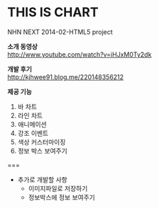 THIS IS CHART
====
NHN NEXT 2014-02-HTML5 project <br>

**소개 동영상**  <br>
http://www.youtube.com/watch?v=iHJxM0Ty2dk <br>

**개발 후기**  <br>
http://kjhwee91.blog.me/220148356212 <br>

**제공 기능**  <br>
  1) 바 차트 <br>
  2) 라인 차트 <br>
  3) 애니메이션 <br>
  4) 강조 이벤트 <br>
  5) 색상 커스터마이징 <br>
  6) 정보 박스 보여주기 <br>

===

- 추가로 개발할 사항
   - 이미지파일로 저장하기
   - 정보박스에 정보 보여주기
